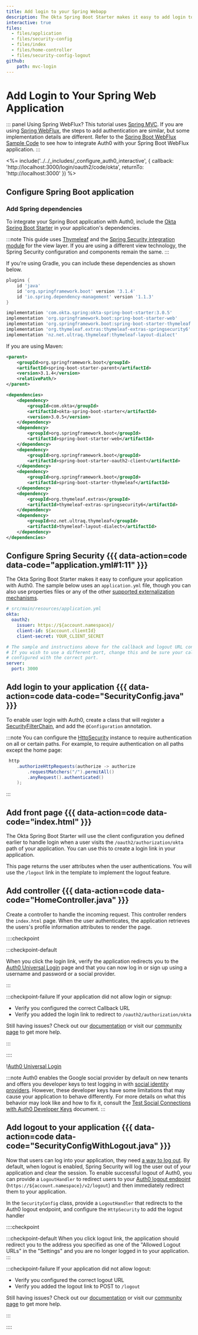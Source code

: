 ```yaml
---
title: Add login to your Spring Webapp
description: The Okta Spring Boot Starter makes it easy to add login to your Spring Boot application.
interactive: true
files:
  - files/application
  - files/security-config
  - files/index
  - files/home-controller
  - files/security-config-logout
github:
    path: mvc-login
---
```


# Add Login to Your Spring Web Application

::: panel Using Spring WebFlux?
This tutorial uses <a href="https://docs.spring.io/spring/docs/current/spring-framework-reference/web.html" target="_blank">Spring MVC</a>. If you are using <a href="https://docs.spring.io/spring/docs/current/spring-framework-reference/web-reactive.html#spring-web-reactive" target="_blank">Spring WebFlux</a>, the steps to add authentication are similar, but some implementation details are different. Refer to the <a href="https://github.com/auth0-samples/auth0-spring-boot-login-samples/tree/master/webflux-login" target="_blank">Spring Boot WebFlux Sample Code</a> to see how to integrate Auth0 with your Spring Boot WebFlux application.
:::

<%= include('../../_includes/_configure_auth0_interactive', { 
  callback: 'http://localhost:3000/login/oauth2/code/okta',
  returnTo: 'http://localhost:3000'
}) %>

## Configure Spring Boot application

### Add Spring dependencies

To integrate your Spring Boot application with Auth0, include the <a href="https://github.com/okta/okta-spring-boot/" target="_blank">Okta Spring Boot Starter</a> in your application's dependencies.

:::note
This guide uses <a href="https://www.thymeleaf.org/" target="_blank">Thymeleaf</a> and the <a href="https://github.com/thymeleaf/thymeleaf-extras-springsecurity" target="_blank">Spring Security integration module</a> for the view layer. If you are using a different view technology, the Spring Security configuration and components remain the same.
:::

If you're using Gradle, you can include these dependencies as shown below.

```groovy
plugins {
    id 'java'
    id 'org.springframework.boot' version '3.1.4'
    id 'io.spring.dependency-management' version '1.1.3'
}

implementation 'com.okta.spring:okta-spring-boot-starter:3.0.5'
implementation 'org.springframework.boot:spring-boot-starter-web'
implementation 'org.springframework.boot:spring-boot-starter-thymeleaf'
implementation 'org.thymeleaf.extras:thymeleaf-extras-springsecurity6'
implementation 'nz.net.ultraq.thymeleaf:thymeleaf-layout-dialect'
```

If you are using Maven:

```xml
<parent>
    <groupId>org.springframework.boot</groupId>
    <artifactId>spring-boot-starter-parent</artifactId>
    <version>3.1.4</version>
    <relativePath/>
</parent>

<dependencies>
    <dependency>
        <groupId>com.okta</groupId>
        <artifactId>okta-spring-boot-starter</artifactId>
        <version>3.0.5</version>
    </dependency>
    <dependency>
        <groupId>org.springframework.boot</groupId>
        <artifactId>spring-boot-starter-web</artifactId>
    </dependency>
    <dependency>
        <groupId>org.springframework.boot</groupId>
        <artifactId>spring-boot-starter-oauth2-client</artifactId>
    </dependency>
    <dependency>
        <groupId>org.springframework.boot</groupId>
        <artifactId>spring-boot-starter-thymeleaf</artifactId>
    </dependency>
    <dependency>
        <groupId>org.thymeleaf.extras</groupId>
        <artifactId>thymeleaf-extras-springsecurity6</artifactId>
    </dependency>
    <dependency>
        <groupId>nz.net.ultraq.thymeleaf</groupId>
        <artifactId>thymeleaf-layout-dialect</artifactId>
    </dependency>
</dependencies>
```

## Configure Spring Security {{{ data-action=code data-code="application.yml#1:11" }}}

The Okta Spring Boot Starter makes it easy to configure your application with Auth0. The sample below uses an `application.yml` file, though you can also use properties files or any of the other <a href="https://docs.spring.io/spring-boot/docs/current/reference/htmlsingle/#boot-features-external-config" target="_blank">supported externalization mechanisms</a>.


```yaml
# src/main/resources/application.yml
okta:
  oauth2:
    issuer: https://${account.namespace}/
    client-id: ${account.clientId}
    client-secret: YOUR_CLIENT_SECRET

# The sample and instructions above for the callback and logout URL configuration use port 3000.
# If you wish to use a different port, change this and be sure your callback and logout URLs are
# configured with the correct port.
server:
  port: 3000
```

## Add login to your application {{{ data-action=code data-code="SecurityConfig.java" }}}

To enable user login with Auth0, create a class that will register a <a href="https://docs.spring.io/spring-security/site/docs/current/api/org/springframework/security/web/SecurityFilterChain.html" target="_blank">SecurityFilterChain</a>, and add the `@Configuration` annotation.


:::note
You can configure the <a href="https://docs.spring.io/spring-security/site/docs/current/api/org/springframework/security/config/annotation/web/builders/HttpSecurity.html" target="_blank">HttpSecurity</a> instance to require authentication on all or certain paths. For example, to require authentication on all paths except the home page:

```java
 http
    .authorizeHttpRequests(authorize -> authorize
        .requestMatchers("/").permitAll()
        .anyRequest().authenticated()
    );
```
:::

## Add front page {{{ data-action=code data-code="index.html" }}}

The Okta Spring Boot Starter will use the client configuration you defined earlier to handle login when a user visits the `/oauth2/authorization/okta` path of your application. You can use this to create a login link in your application.

This page returns the user attributes when the user authentications. You will use the `/logout` link in the template to implement the logout feature.

## Add controller {{{ data-action=code data-code="HomeController.java" }}}

Create a controller to handle the incoming request. This controller renders the `index.html` page. When the user authenticates, the application retrieves the users's profile information attributes to render the page.

::::checkpoint

:::checkpoint-default

When you click the login link, verify the application redirects you to the <a href="https://auth0.com/universal-login" target="_blank">Auth0 Universal Login</a> page and that you can now log in or sign up using a username and password or a social provider.

:::

:::checkpoint-failure
If your application did not allow login or signup:
* Verify you configured the correct Callback URL
* Verify you added the login link to redirect to `/oauth2/authorization/okta`

Still having issues? Check out our <a href="https://auth0.com/docs" target="_blank">documentation</a> or visit our <a href="https://community.auth0.com" target="_blank">community page</a> to get more help.

:::

::::

!<a href="/media/quickstarts/universal-login.png" target="_blank">Auth0 Universal Login</a>

:::note
Auth0 enables the Google social provider by default on new tenants and offers you developer keys to test logging in with <a href="https://auth0.com/docs/connections/identity-providers-social" target="_blank">social identity providers</a>. However, these developer keys have some limitations that may cause your application to behave differently. For more details on what this behavior may look like and how to fix it, consult the <a href="https://auth0.com/docs/connections/social/devkeys#limitations-of-developer-keys" target="_blank">Test Social Connections with Auth0 Developer Keys</a> document.
:::

## Add logout to your application {{{ data-action=code data-code="SecurityConfigWithLogout.java" }}}

Now that users can log into your application, they need <a href="https://auth0.com/docs/logout/guides/logout-auth0" target="_blank">a way to log out</a>. By default, when logout is enabled, Spring Security will log the user out of your application and clear the session. To enable successful logout of Auth0, you can provide a `LogoutHandler` to redirect users to your <a href="https://auth0.com/docs/api/authentication?javascript#logout" target="_blank">Auth0 logout endpoint</a> (`https://${account.namespace}/v2/logout`) and then immediately redirect them to your application.

In the `SecurityConfig` class, provide a `LogoutHandler` that redirects to the Auth0 logout endpoint, and configure the `HttpSecurity` to add the logout handler

::::checkpoint

:::checkpoint-default
When you click logout link, the application should redirect you to the address you specified as one of the "Allowed Logout URLs" in the "Settings" and you are no longer logged in to your application.
:::

:::checkpoint-failure
If your application did not allow logout:
* Verify you configured the correct logout URL
* Verify you added the logout link to POST to `/logout`

Still having issues? Check out our <a href="https://auth0.com/docs" target="_blank">documentation</a> or visit our <a href="https://community.auth0.com" target="_blank">community page</a> to get more help.

:::

::::
